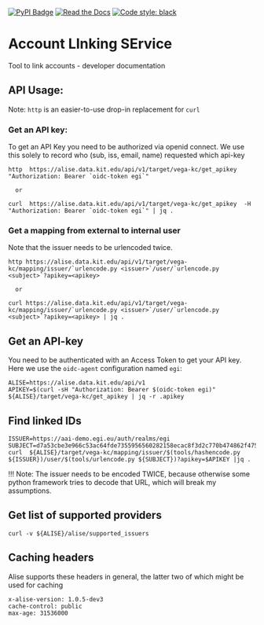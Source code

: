[![PyPI Badge](https://img.shields.io/pypi/v/alise.svg)](https://pypi.python.org/pypi/alise)
[![Read the Docs](https://readthedocs.org/projects/alise/badge/?version=latest)](https://alise.readthedocs.io/en/latest/?version=latest)
[![Code style: black](https://img.shields.io/badge/code%20style-black-000000.svg)](https://github.com/psf/black)

# Account LInking SErvice

Tool to link accounts - developer documentation

## API Usage:

Note: `http` is an easier-to-use drop-in replacement for `curl`

### Get an API key:

To get an API Key you need to be authorized via openid connect. We use
this solely to record who (sub, iss, email, name) requested which api-key

```
http  https://alise.data.kit.edu/api/v1/target/vega-kc/get_apikey "Authorization: Bearer `oidc-token egi`"

  or 

curl  https://alise.data.kit.edu/api/v1/target/vega-kc/get_apikey  -H "Authorization: Bearer `oidc-token egi`" | jq .
```


### Get a mapping from external to internal user

Note that the issuer needs to be urlencoded twice.

```
http https://alise.data.kit.edu/api/v1/target/vega-kc/mapping/issuer/`urlencode.py <issuer>`/user/`urlencode.py <subject>`?apikey=<apikey>

  or 

curl https://alise.data.kit.edu/api/v1/target/vega-kc/mapping/issuer/`urlencode.py <issuer>`/user/`urlencode.py <subject>`?apikey=<apikey> | jq .
```

## Get an API-key

You need to be authenticated with an Access Token to get your API key.
Here we use the `oidc-agent` configuration named `egi`:
```
ALISE=https://alise.data.kit.edu/api/v1
APIKEY=$(curl -sH "Authorization: Bearer $(oidc-token egi)" ${ALISE}/target/vega-kc/get_apikey | jq -r .apikey
```

## Find linked IDs

```
ISSUER=https://aai-demo.egi.eu/auth/realms/egi
SUBJECT=d7a53cbe3e966c53ac64fde7355956560282158ecac8f3d2c770b474862f4756@egi.eu
curl  ${ALISE}/target/vega-kc/mapping/issuer/$(tools/hashencode.py ${ISSUER})/user/$(tools/urlencode.py ${SUBJECT})?apikey=$APIKEY |jq .
```

!!! Note: The issuer needs to be encoded TWICE, because otherwise some
    python framework tries to decode that URL, which will break my
    assumptions.

## Get list of supported providers

```
curl -v ${ALISE}/alise/supported_issuers
```

## Caching headers

Alise supports these headers in general, the latter two of which might be
used for caching

```
x-alise-version: 1.0.5-dev3
cache-control: public
max-age: 31536000
```
